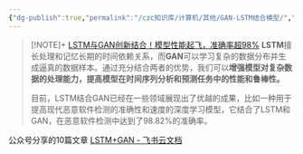 ```yaml
---
{"dg-publish":true,"permalink":"/czc知识库/计算机/其他/GAN-LSTM结合模型/","dgPassFrontmatter":true,"created":"2024-06-18T17:45:20.695+08:00","updated":"2024-12-08T12:34:13.057+08:00"}
---
```





> [!NOTE]+ [LSTM与GAN创新结合！模型性能起飞，准确率超98%](https://mp.weixin.qq.com/s/vZcSmLs2aouMw8shuRhfxQ)
> **LSTM**擅长处理和记忆长期的时间依赖关系，而**GAN**可以学习复杂的数据分布并生成逼真的数据样本。通过充分结合两者的优势，我们可以**增强模型对复杂数据的处理能力，提高模型在时间序列分析和预测任务中的性能和鲁棒性。**
> 
> 目前，LSTM结合GAN已经在一些领域展现出了优越的成果，比如一种用于提高现代恶意软件检测的准确性和速度的深度学习模型，它结合了LSTM和GAN，在恶意软件检测中达到了98.82%的准确率。

公众号分享的10篇文章
[LSTM+GAN - 飞书云文档](https://deepshare.feishu.cn/wiki/HGGRwGB51iYLjvk14vkcJG4FnMg?from=from_copylink)


